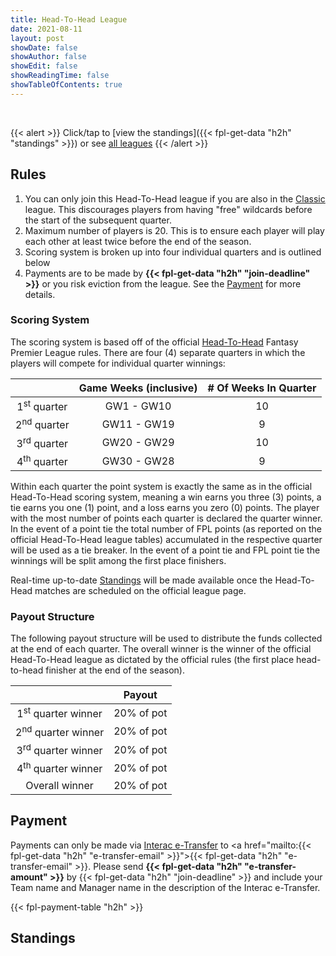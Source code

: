 ```yaml
---
title: Head-To-Head League
date: 2021-08-11
layout: post
showDate: false
showAuthor: false
showEdit: false
showReadingTime: false
showTableOfContents: true
---
```


<br>

{{< alert >}}
Click/tap to [view the standings]({{< fpl-get-data "h2h" "standings" >}}) or see [all leagues](../)
{{< /alert >}}

## Rules

1. You can only join this Head-To-Head league if you are also in the [Classic](../classic) league. This discourages
players from having "free" wildcards before the start of the subsequent quarter.
2. Maximum number of players is 20. This is to ensure each player will play each other at least twice before the end of
the season.
3. Scoring system is broken up into four individual quarters and is outlined below
4. Payments are to be made by **{{< fpl-get-data "h2h" "join-deadline" >}}** or you risk eviction from the league.
See the [Payment](#payment) for more details.

### Scoring System

The scoring system is based off of the official [Head-To-Head](https://fantasy.premierleague.com/help/rules) Fantasy
Premier League rules. There are four (4) separate quarters in which the players will compete for individual quarter
winnings:

|                        | Game Weeks (inclusive) | # Of Weeks In Quarter |
|:----------------------:|:----------------------:|:---------------------:|
| 1<sup>st</sup> quarter | GW1 - GW10             | 10                    |
| 2<sup>nd</sup> quarter | GW11 - GW19            | 9                     |
| 3<sup>rd</sup> quarter | GW20 - GW29            | 10                    |
| 4<sup>th</sup> quarter | GW30 - GW28            | 9                     |


Within each quarter the point system is exactly the same as in the official Head-To-Head scoring system, meaning a win
earns you three (3) points, a tie earns you one (1) point, and a loss earns you zero (0) points. The player with the
most number of points each quarter is declared the quarter winner. In the event of a point tie the total number of FPL
points (as reported on the official Head-To-Head league tables) accumulated in the respective quarter will be used as a
tie breaker. In the event of a point tie and FPL point tie the winnings will be split among the first place finishers.

Real-time up-to-date [Standings](#standings) will be made available once the Head-To-Head matches are scheduled on the
official league page.

### Payout Structure

The following payout structure will be used to distribute the funds collected at the end of each quarter. The overall
winner is the winner of the official Head-To-Head league as dictated by the official rules (the first place head-to-head
finisher at the end of the season).

|                               | Payout       | 
|:-----------------------------:|:------------:|
| 1<sup>st</sup> quarter winner | 20% of pot   |
| 2<sup>nd</sup> quarter winner | 20% of pot   |
| 3<sup>rd</sup> quarter winner | 20% of pot   |
| 4<sup>th</sup> quarter winner | 20% of pot   |
| Overall winner                | 20% of pot   |

## Payment

Payments can only be made via [Interac e-Transfer](https://interac.ca/en/interac-e-transfer-consumer.html) to 
<a href="mailto:{{< fpl-get-data "h2h" "e-transfer-email" >}}">{{< fpl-get-data "h2h" "e-transfer-email" >}}</a>.
Please send **{{< fpl-get-data "h2h" "e-transfer-amount" >}}** by {{< fpl-get-data "h2h" "join-deadline" >}} and
include your Team name and Manager name in the description of the Interac e-Transfer.

{{< fpl-payment-table "h2h" >}}

## Standings
